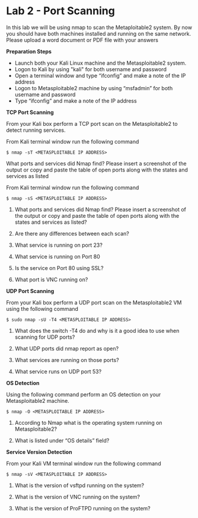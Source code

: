 # Lab 2 - Port Scanning

In this lab we will be using nmap to scan the Metaploitable2 system. By now you should have both machines installed and running on the same network. Please upload a word document or PDF file with your answers



**Preparation Steps**

* Launch both your Kali Linux machine and the Metasploitable2 system.
* Logon to Kali by using "kali" for both username and password
* Open a terminal window and type “ifconfig” and make a note of the IP address
* Logon to Metasploitable2 machine by using “msfadmin” for both username and password
* Type “ifconfig” and make a note of the IP address


**TCP Port Scanning**

From your Kali box perform a TCP port scan on the Metasploitable2 to detect running services.

From Kali terminal window run the following command

```$ nmap -sT <METASPLOITABLE IP ADDRESS>```


What ports and services did Nmap find? Please insert a screenshot of the output or copy and paste the table of open ports along with the states and services as listed

From Kali terminal window run the following command

```$ nmap -sS <METASPLOITABLE IP ADDRESS>```



1. What ports and services did Nmap find? Please insert a screenshot of the output or copy and paste the table of open ports along with the states and services as listed?

2. Are there any differences between each scan?

3. What service is running on port 23?

4. What service is running on Port 80

5. Is the service on Port 80 using SSL?

6. What port is VNC running on?



**UDP Port Scanning**

From your Kali box perform a UDP port scan on the Metasploitable2 VM using the following command

```$ sudo nmap -sU -T4 <METASPLOITABLE IP ADDRESS>```



1. What does the switch -T4 do and why is it a good idea to use when scanning for UDP ports?

2. What UDP ports did nmap report as open?

3. What services are running on those ports?

4. What service runs on UDP port 53?



**OS Detection**

Using the following command perform an OS detection on your Metasploitable2 machine.

```$ nmap -O <METASPLOITABLE IP ADDRESS>```

1. According to Nmap what is the operating system running on Metasploitable2?

2. What is listed under “OS details” field?



**Service Version Detection**

From your Kali VM terminal window run the following command

```$ nmap -sV <METASPLOITABLE IP ADDRESS>```

1. What is the version of vsftpd running on the system?

2. What is the version of VNC running on the system?

3. What is the version of ProFTPD running on the system?
